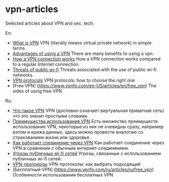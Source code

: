 # vpn-articles
Selected articles about VPN and sec. tech.

En:
- [What is VPN](https://www.vpnfo.com/en-US/articles/en/what_is_vpn) VPN (literally means virtual private network) in simple terms.
- [Advantages of using a VPN](https://www.vpnfo.com/en-US/articles/en/advantages_vpn) There are many benefits to using a vpn.
- [How a VPN connection works](https://www.vpnfo.com/en-US/articles/en/how_it_works) How a VPN connection works compared to a regular Internet connection.
- [Threats of public wi-fi](https://www.vpnfo.com/en-US/articles/en/threats_public_wifi) Threats associated with the use of public wi-fi networks.
- [VPN protocols](https://www.vpnfo.com/en-US/articles/en/protocols_vpn) VPN protocols: how to choose the right one
- [Free VPN] (https://www.vpnfo.com/en-US/articles/en/free_vpn) The sides of using free VPN

Ru:
- [Что такое VPN](https://www.vpnfo.com/ru/articles/ru/what_is_vpn) VPN (дословно означает виртуальная приватная сеть) что это значит простыми словами.
- [Преимущества использования VPN](https://www.vpnfo.com/ru/articles/ru/advantages_vpn) Есть множество преимуществ использование VPN, некоторые из них не очевидны сразу, например взлом и кража данных, здесь можно провести аналогию со страхованием жизни или здоровья.
- [Как работает соединение через VPN](https://www.vpnfo.com/ru/articles/ru/how_it_works) Как работает соединение через VPN в сравнении с обычным интернет-соединением.
- [Угрозы публичных wi-fi сетей](https://www.vpnfo.com/ru/articles/ru/threats_public_wifi) Угрозы, связанные с использованием публичных wi-fi сетей.
- [VPN-протоколы](https://www.vpnfo.com/ru/articles/ru/protocols_vpn) VPN-протоколы: как выбрать подходящий
- [Бесплатный VPN] (https://www.vpnfo.com/ru/articles/ru/free_vpn) Особенности использования бесплатных VPN
